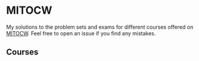 # MITOCW

My solutions to the problem sets and exams for different courses offered on [MITOCW](https://ocw.mit.edu/index.htm). Feel free to open an issue if you find any mistakes.

## Courses

